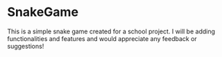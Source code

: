 # SnakeGame
This is a simple snake game created for a school project. I will be adding functionalities and features and would appreciate any feedback or suggestions!
